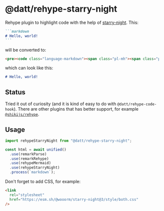 # @datt/rehype-starry-night

Rehype plugin to highlight code with the help of [starry-night](https://github.com/wooorm/starry-night). This:

````md
```markdown
# Hello, world!
```
````

will be converted to:

```html
<pre><code class="language-markdown"><span class="pl-mh"><span class="pl-mh">#</span><span class="pl-mh"> </span>Hello, world!</span></code></pre>
```

which can look like this:

```markdown
# Hello, world!
```

## Status

Tried it out of curiosity (and it is kind of easy to do with `@datt/rehype-code-hook`). There are other plugins that has better support, for example [`@shikijs/rehype`](https://shiki.matsu.io/packages/rehype).

## Usage

```js
import rehypeStarryNight from "@datt/rehype-starry-night";

const html = await unified()
  .use(remarkParse)
  .use(remarkRehype)
  .use(rehypeMermaid)
  .use(rehypeStarryNight)
  .process(`markdown`);
```

Don't forget to add CSS, for example:

```html
<link
  rel="stylesheet"
  href="https://esm.sh/@wooorm/starry-night@3/style/both.css"
/>
```
